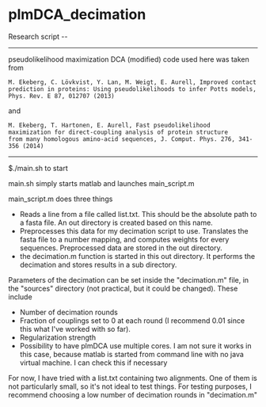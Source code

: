 # plmDCA_decimation
Research script -- 

--------------------------------------
pseudolikelihood maximization DCA (modified) code used here was taken from 

 	M. Ekeberg, C. Lövkvist, Y. Lan, M. Weigt, E. Aurell, Improved contact
 	prediction in proteins: Using pseudolikelihoods to infer Potts models, Phys. Rev. E 87, 012707 (2013)
  
  and

	M. Ekeberg, T. Hartonen, E. Aurell, Fast pseudolikelihood
	maximization for direct-coupling analysis of protein structure
	from many homologous amino-acid sequences, J. Comput. Phys. 276, 341-356 (2014)
  
--------------------------------------

$./main.sh to start

main.sh simply starts matlab and launches main\_script.m

main\_script.m does three things
- Reads a line from a file called list.txt. This should be the absolute path to a fasta file. An out directory is created based on this name.
- Preprocesses this data for my decimation script to use. Translates the fasta file to a number mapping, and computes weights for every sequences. Preprocessed data are stored in the out directory.
- the decimation.m function is started in this out directory. It performs the decimation and stores results in a sub directory. 

Parameters of the decimation can be set inside the "decimation.m" file, in the "sources" directory (not practical, but it could be changed). These include
- Number of decimation rounds
- Fraction of couplings set to 0 at each round (I recommend 0.01 since this what I've worked with so far).
- Regularization strength
- Possibility to have plmDCA use multiple cores. I am not sure it works in this case, because matlab is started from command line with no java virtual machine. I can check this if necessary

For now, I have tried with a list.txt containing two alignments. One of them is not particularly small, so it's not ideal to test things. For testing purposes, I recommend choosing a low number of decimation rounds in "decimation.m"


